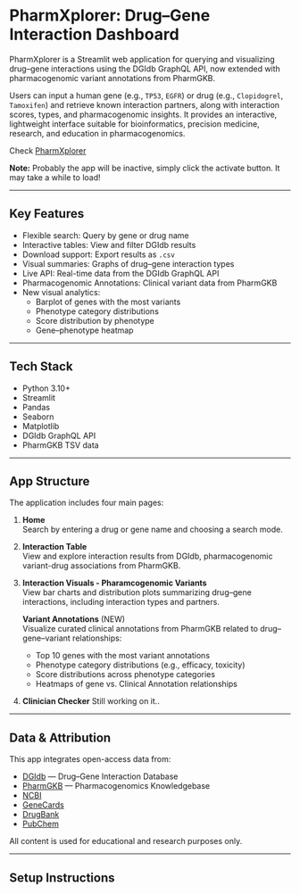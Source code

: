 # PharmXplorer: Drug–Gene Interaction Dashboard

PharmXplorer is a Streamlit web application for querying and visualizing drug–gene interactions using the DGIdb GraphQL API, now extended with pharmacogenomic variant annotations from PharmGKB.

Users can input a human gene (e.g., `TP53`, `EGFR`) or drug (e.g., `Clopidogrel`, `Tamoxifen`) and retrieve known interaction partners, along with interaction scores, types, and pharmacogenomic insights. It provides an interactive, lightweight interface suitable for bioinformatics, precision medicine, research, and education in pharmacogenomics.

 Check [PharmXplorer](https://pharmexplorer.streamlit.app/)

**Note:** Probably the app will be inactive, simply click the activate button. It may take a while to load!

---

## Key Features

- Flexible search: Query by gene or drug name  
- Interactive tables: View and filter DGIdb results  
- Download support: Export results as `.csv`  
- Visual summaries: Graphs of drug–gene interaction types  
- Live API: Real-time data from the DGIdb GraphQL API  
- Pharmacogenomic Annotations: Clinical variant data from PharmGKB  
- New visual analytics:
  - Barplot of genes with the most variants  
  - Phenotype category distributions  
  - Score distribution by phenotype  
  - Gene–phenotype heatmap

---

## Tech Stack

- Python 3.10+  
- Streamlit  
- Pandas  
- Seaborn
- Matplotlib    
- DGIdb GraphQL API  
- PharmGKB TSV data

---

## App Structure

The application includes four main pages:

1. **Home**  
   Search by entering a drug or gene name and choosing a search mode.

2. **Interaction Table**  
   View and explore interaction results from DGIdb, pharmacogenomic variant-drug associations from PharmGKB.

3. **Interaction Visuals - Pharamcogenomic Variants**  
   View bar charts and distribution plots summarizing drug–gene interactions, including interaction types and partners.

   **Variant Annotations** (NEW)  
   Visualize curated clinical annotations from PharmGKB related to drug–gene–variant relationships:
   - Top 10 genes with the most variant annotations  
   - Phenotype category distributions (e.g., efficacy, toxicity)  
   - Score distributions across phenotype categories  
   - Heatmaps of gene vs. Clinical Annotation relationships  

4. **Clinician Checker**
   Still working on it..
   
---

## Data & Attribution

This app integrates open-access data from:

- [DGIdb](https://dgidb.org) — Drug–Gene Interaction Database  
- [PharmGKB](https://www.pharmgkb.org) — Pharmacogenomics Knowledgebase  
- [NCBI](https://www.ncbi.nlm.nih.gov)  
- [GeneCards](https://www.genecards.org)  
- [DrugBank](https://go.drugbank.com)  
- [PubChem](https://pubchem.ncbi.nlm.nih.gov)

All content is used for educational and research purposes only.

---
## Setup Instructions


